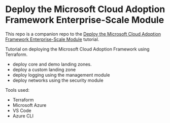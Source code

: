# Deploy the Microsoft Cloud Adoption Framework Enterprise-Scale Module

This repo is a companion repo to the [Deploy the Microsoft Cloud Adoption Framework Enterprise-Scale Module](https://developer.hashicorp.com/terraform/tutorials/azure/microsoft-caf-enterprise-scale) tutorial. 

Tutorial on deploying the Microsoft Cloud Adoption Framework using Terraform.

- deploy core and demo landing zones.
- deploy a custom landing zone
- deploy logging using the management module
- deploy networks using the security module

Tools used:

- Terraform
- Microsoft Azure
- VS Code
- Azure CLI
